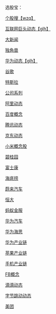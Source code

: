 选股宝：

<a href="https://wzq.tenpay.com/mp/v2/index.html#/search?scene=2 ">个股搜【wzq】</a><br>

<a href="https://m.gelonghui.com/subject/7">互联网巨头动态【glh】</a><br>

<a href="https://m.xuangubao.cn/subject/10">大新闻</a><br>

<a href="https://m.xuangubao.cn/subject/210">独角兽</a><br>

<a href="https://m.gelonghui.com/subject/10">华为动态【glh】</a><br>

<a href="https://m.xuangubao.cn/subject/886">谷歌</a><br>

<a href="https://m.xuangubao.cn/subject/58">特斯拉</a><br>

<a href="https://m.xuangubao.cn/subject/1012">公司系列</a><br>

<a href="https://m.xuangubao.cn/subject/792">阿里动态</a><br>

<a href="https://m.xuangubao.cn/subject/793">百度概念</a><br>

<a href="https://m.xuangubao.cn/subject/795">腾讯动态</a><br>

<a href="https://m.xuangubao.cn/subject/794">京东动态</a><br>

<a href="https://m.xuangubao.cn/subject/788">小米概念股</a><br>




<a href="https://m.xuangubao.cn/subject/887">碧桂园</a><br>

<a href="https://m.xuangubao.cn/subject/820">富士康</a><br>

<a href="https://m.xuangubao.cn/subject/823">海底捞</a><br>

<a href="https://m.xuangubao.cn/subject/829">蔚来汽车</a><br>

<a href="https://m.xuangubao.cn/subject/417">恒大</a><br>

<a href="https://m.xuangubao.cn/subject/416">蚂蚁金服</a><br>


<a href="https://m.xuangubao.cn/subject/993">华为汽车</a><br>

<a href="https://m.xuangubao.cn/subject/1006">华为海思</a><br>

<a href="https://m.xuangubao.cn/subject/888">华为产业链</a><br>

<a href="https://m.xuangubao.cn/subject/244">苹果产业链</a><br>

<a href="https://m.xuangubao.cn/subject/975">手机产业链</a><br>

<a href="https://m.xuangubao.cn/subject/879">FB概念</a><br>


<a href="https://m.xuangubao.cn/subject/802">滴滴动态</a><br>

<a href="https://m.xuangubao.cn/subject/803">字节跳动动态</a><br>

<a href="https://m.xuangubao.cn/subject/804">美团</a><br>



